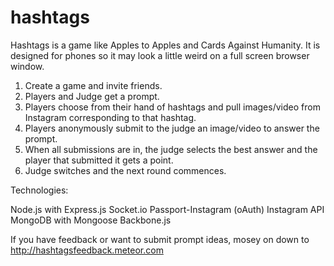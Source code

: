 hashtags
========

Hashtags is a game like Apples to Apples and Cards Against Humanity.  It is designed for phones so it may look a little weird on a full screen browser window.

1) Create a game and invite friends.
2) Players and Judge get a prompt.
3) Players choose from their hand of hashtags and pull images/video from Instagram corresponding to that hashtag.
4) Players anonymously submit to the judge an image/video to answer the prompt.
5) When all submissions are in, the judge selects the best answer and the player that submitted it gets a point.
6) Judge switches and the next round commences.


Technologies:

  Node.js with Express.js
  Socket.io
  Passport-Instagram (oAuth)
  Instagram API
  MongoDB with Mongoose
  Backbone.js


  If you have feedback or want to submit prompt ideas, mosey on down to http://hashtagsfeedback.meteor.com
